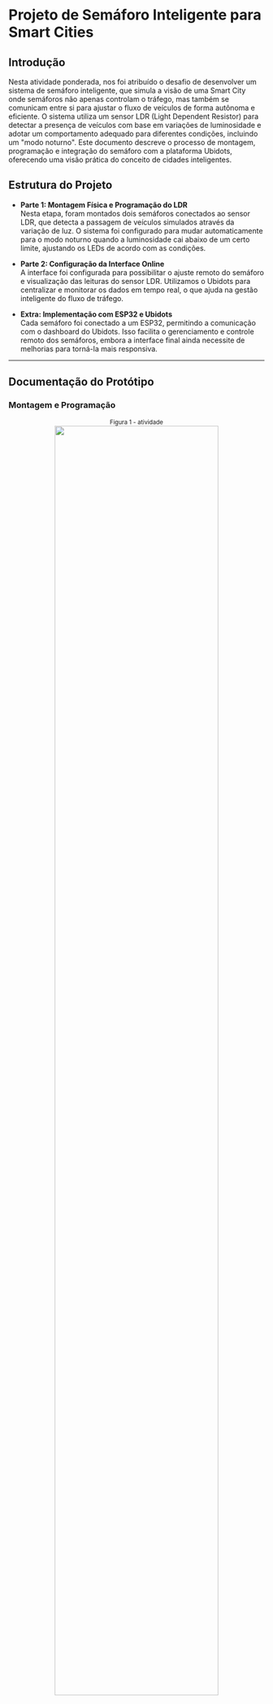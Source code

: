 # Projeto de Semáforo Inteligente para Smart Cities

## Introdução
Nesta atividade ponderada, nos foi atribuído o desafio de desenvolver um sistema de semáforo inteligente, que simula a visão de uma Smart City onde semáforos não apenas controlam o tráfego, mas também se comunicam entre si para ajustar o fluxo de veículos de forma autônoma e eficiente. O sistema utiliza um sensor LDR (Light Dependent Resistor) para detectar a presença de veículos com base em variações de luminosidade e adotar um comportamento adequado para diferentes condições, incluindo um "modo noturno". Este documento descreve o processo de montagem, programação e integração do semáforo com a plataforma Ubidots, oferecendo uma visão prática do conceito de cidades inteligentes.

## Estrutura do Projeto
- **Parte 1: Montagem Física e Programação do LDR**  
  Nesta etapa, foram montados dois semáforos conectados ao sensor LDR, que detecta a passagem de veículos simulados através da variação de luz. O sistema foi configurado para mudar automaticamente para o modo noturno quando a luminosidade cai abaixo de um certo limite, ajustando os LEDs de acordo com as condições.
  
- **Parte 2: Configuração da Interface Online**  
  A interface foi configurada para possibilitar o ajuste remoto do semáforo e visualização das leituras do sensor LDR. Utilizamos o Ubidots para centralizar e monitorar os dados em tempo real, o que ajuda na gestão inteligente do fluxo de tráfego.

- **Extra: Implementação com ESP32 e Ubidots**  
  Cada semáforo foi conectado a um ESP32, permitindo a comunicação com o dashboard do Ubidots. Isso facilita o gerenciamento e controle remoto dos semáforos, embora a interface final ainda necessite de melhorias para torná-la mais responsiva.

---

## Documentação do Protótipo

### Montagem e Programação
<div align="center">
<sub>Figura 1 - atividade </sub><br>
<img src="assets/atividade_semafaro.jpeg" width="80%" ><br>
<sup>Fonte: Material produzido pelos autores (2024)</sup>

[Assista ao vídeo demonstrativo](https://youtube.com/shorts/yCTKtU2RNfo?si=DzkuWeKB-g9GdwfM)</div>




### Explicação Geral
Utilizamos um sensor LDR para detectar a intensidade de luz, permitindo que o sistema mude para um modo noturno quando a luminosidade está abaixo do limite pré-definido. Para os LEDs do semáforo, configuramos um ciclo de alternância entre vermelho, amarelo e verde, com intervalos específicos para simular o controle de tráfego. A integração com o Ubidots permite monitorar remotamente o modo do semáforo e os valores capturados pelo sensor, além de ativar o modo noturno manualmente, se necessário.

### Código-Fonte e Explicação

#### Código
```cpp
#include <WiFi.h>
#include <UbidotsEsp32Mqtt.h>

// Definição dos pinos e variáveis
#define LDR_PIN 34          // Pino do sensor LDR no ESP32
#define RED_PIN 27          // Pino do LED vermelho
#define YELLOW_PIN 32       // Pino do LED amarelo
#define GREEN_PIN 33        // Pino do LED verde
#define THRESHOLD 500       // Limite de luminosidade para ativar o modo noturno
#define VARIABLE_LDR "luminosidade"     // Nome da variável de luminosidade no Ubidots
#define VARIABLE_MODE "modo_noturno"    // Nome da variável de modo noturno no Ubidots
#define VARIABLE_YELLOW_OVERRIDE "botao_dashboard" // Nome da variável para o botão no dashboard

// Credenciais para conexão com o Ubidots e Wi-Fi
const char *UBIDOTS_TOKEN = "BBUS-veCoBVrAsiykWhV0az7GqtT7AnbTQx"; // Token do Ubidots
const char *WIFI_SSID = "Inteli.Iot";     // Nome da rede Wi-Fi
const char *WIFI_PASS = "@Intelix10T#";   // Senha da rede Wi-Fi
const char *DEVICE_LABEL = "esp32_t12_g01"; // Nome do dispositivo no Ubidots

// Instância do cliente MQTT do Ubidots
Ubidots ubidots(UBIDOTS_TOKEN);

// Variáveis de controle
bool modoNoturno = false;                   // Indica se o modo noturno está ativado
bool luminosidadeAtivada = true;            // Indica se a luminosidade está ativada
bool estadoModoNoturnoPublicado = true;     // Controle para evitar publicação repetida do estado do modo noturno
bool estadoLuminosidadePublicado = true;    // Controle para evitar publicação repetida do estado da luminosidade
bool yellowOverride = false;                // Controle para ativar/desativar o modo amarelo fixo
unsigned long previousMillis = 0;           // Usado para controle de tempo na lógica de LEDs
unsigned long interval = 5000;              // Intervalo para alternar LEDs
int lightState = 0;                         // Estado atual da sequência dos LEDs

// Callback executado quando uma mensagem é recebida do Ubidots
void callback(char *topic, byte *payload, unsigned int length) {
  // Exibe o tópico recebido
  Serial.print("Tópico recebido: ");
  Serial.println(topic);

  // Converte o payload (dados recebidos) em uma string
  String message = "";
  for (int i = 0; i < length; i++) {
    message += (char)payload[i];
  }
  Serial.print("Mensagem recebida no Ubidots: ");
  Serial.println(message);

  // Converte a mensagem em um valor numérico
  float value = message.toFloat();
  Serial.print("Valor convertido: ");
  Serial.println(value);

  // Atualiza o estado do modo noturno com base no tópico recebido
  if (String(topic).endsWith(VARIABLE_MODE)) {
    modoNoturno = (value == 1.0);
    estadoModoNoturnoPublicado = false; // Marca que o estado deve ser publicado
    Serial.print("Modo noturno atualizado para: ");
    Serial.println(modoNoturno ? "Ativado" : "Desativado");
  }

  // Atualiza o estado da luminosidade com base no tópico recebido
  if (String(topic).endsWith(VARIABLE_LDR)) {
    luminosidadeAtivada = (value == 1.0);
    estadoLuminosidadePublicado = false; // Marca que o estado deve ser publicado
    Serial.print("Luminosidade atualizada para: ");
    Serial.println(luminosidadeAtivada ? "Ativada" : "Desativada");
  }

  // Alterna o estado do modo amarelo fixo com base no botão do dashboard
  if (String(topic).endsWith(VARIABLE_YELLOW_OVERRIDE)) {
    yellowOverride = !yellowOverride; // Alterna o estado
    Serial.print("Modo amarelo fixo atualizado para: ");
    Serial.println(yellowOverride ? "Ativado" : "Desativado");
  }
}

// Função para conectar ao Wi-Fi
void connectWiFi() {
  WiFi.begin(WIFI_SSID, WIFI_PASS);
  Serial.print("Conectando ao WiFi...");
  while (WiFi.status() != WL_CONNECTED) {
    Serial.print(".");
    delay(1000);
  }
  Serial.println(" Conectado ao WiFi!");
}

// Função para conectar ao MQTT e inscrever-se nos tópicos do Ubidots
void connectMQTT() {
  while (!ubidots.connected()) {
    Serial.print("Conectando ao Ubidots MQTT...");
    ubidots.reconnect();
    Serial.println("Conectado ao Ubidots.");
    
    // Inscreve-se nas variáveis do Ubidots
    ubidots.subscribeLastValue(DEVICE_LABEL, VARIABLE_MODE);
    ubidots.subscribeLastValue(DEVICE_LABEL, VARIABLE_LDR);
    ubidots.subscribeLastValue(DEVICE_LABEL, VARIABLE_YELLOW_OVERRIDE);
    Serial.println("Inscrito nas variáveis modo_noturno, luminosidade e botao_dashboard.");
  }
}

// Função para publicar dados no Ubidots
void publishData() {
  // Lê o valor do LDR
  int ldrValue = analogRead(LDR_PIN);

  // Adiciona o valor da luminosidade à variável do Ubidots
  ubidots.add(VARIABLE_LDR, ldrValue);

  // Publica o estado do modo noturno, se necessário
  if (!estadoModoNoturnoPublicado) {
    ubidots.add(VARIABLE_MODE, modoNoturno ? 1 : 0);
    estadoModoNoturnoPublicado = true;
  }

  // Publica o estado da luminosidade, se necessário
  if (!estadoLuminosidadePublicado) {
    ubidots.add(VARIABLE_LDR, luminosidadeAtivada ? 1 : 0);
    estadoLuminosidadePublicado = true;
  }

  // Envia os dados para o Ubidots
  if (ubidots.publish(DEVICE_LABEL)) {
    Serial.println("Dados publicados com sucesso!");
  } else {
    Serial.println("Falha ao publicar os dados.");
  }
}

// Função de configuração
void setup() {
  Serial.begin(115200);

  // Define os pinos dos LEDs e do LDR
  pinMode(LDR_PIN, INPUT);
  pinMode(RED_PIN, OUTPUT);
  pinMode(YELLOW_PIN, OUTPUT);
  pinMode(GREEN_PIN, OUTPUT);

  // Configura a conexão Wi-Fi e MQTT
  ubidots.setDebug(true);
  connectWiFi();
  ubidots.setCallback(callback);
  ubidots.setup();
  connectMQTT();
}

// Função para controlar os LEDs
void controlarLEDs(int ldrValue) {
  // Prioriza o modo amarelo fixo se ativado
  if (yellowOverride) {
    Serial.println("Modo Amarelo Fixo: Apenas LED amarelo aceso.");
    digitalWrite(RED_PIN, LOW);
    digitalWrite(YELLOW_PIN, HIGH);
    digitalWrite(GREEN_PIN, LOW);
    return;
  }

  // Controla o modo noturno
  if (modoNoturno) {
    Serial.println("Modo Noturno Ativado: Apenas LED amarelo aceso.");
    digitalWrite(RED_PIN, LOW);
    digitalWrite(YELLOW_PIN, HIGH);
    digitalWrite(GREEN_PIN, LOW);
    return;
  }

  // Desativa os LEDs se a luminosidade estiver desativada
  if (!luminosidadeAtivada) {
    Serial.println("Luminosidade desativada: Todos os LEDs apagados.");
    digitalWrite(RED_PIN, LOW);
    digitalWrite(YELLOW_PIN, LOW);
    digitalWrite(GREEN_PIN, LOW);
    return;
  }

  // Controla os LEDs com base no valor do LDR
  if (ldrValue < THRESHOLD) {
    Serial.println("Modo automático: LED amarelo aceso devido à baixa luminosidade.");
    digitalWrite(RED_PIN, LOW);
    digitalWrite(YELLOW_PIN, HIGH);
    digitalWrite(GREEN_PIN, LOW);
    return;
  }

  // Alterna entre os LEDs em sequência
  unsigned long currentMillis = millis();
  if (currentMillis - previousMillis >= interval) {
    previousMillis = currentMillis;

    switch (lightState) {
      case 0: // LED vermelho aceso
        digitalWrite(RED_PIN, HIGH);
        digitalWrite(YELLOW_PIN, LOW);
        digitalWrite(GREEN_PIN, LOW);
        lightState = 1;
        break;
      case 1: // LED verde aceso
        digitalWrite(RED_PIN, LOW);
        digitalWrite(YELLOW_PIN, LOW);
        digitalWrite(GREEN_PIN, HIGH);
        lightState = 2;
        break;
      case 2: // LED amarelo aceso
        digitalWrite(RED_PIN, LOW);
        digitalWrite(YELLOW_PIN, HIGH);
        digitalWrite(GREEN_PIN, LOW);
        lightState = 0;
        break;
    }
  }
}

// Função principal de execução contínua
void loop() {
  // Reconecta ao MQTT se necessário
  if (!ubidots.connected()) {
    connectMQTT();
  }
  ubidots.loop();

  // Lê o valor do LDR
  int ldrValue = analogRead(LDR_PIN);

  // Controla os LEDs
  controlarLEDs(ldrValue);

  // Publica os dados no Ubidots
  publishData();
}

```

**1. Introdução ao Código**:  
O programa utiliza um ESP32 para criar um semáforo inteligente conectado ao Ubidots via MQTT. O dispositivo lê dados de um sensor LDR para medir a luminosidade ambiente, alterando o comportamento do semáforo automaticamente com base na luz detectada e nos comandos enviados pelo dashboard.

---

**2. Novidades e Ajustes no Código**:  
**a) Modo Noturno Baseado em Luminosidade**  
Quando o sensor LDR detecta um valor abaixo do limite definido por `THRESHOLD`, o modo noturno é ativado automaticamente. Isso é indicado com o LED amarelo piscando.  
- Se ativado manualmente via o Ubidots, a lógica é sobreposta pelo valor recebido pelo callback.

**b) Botão Dashboard para Modo "Amarelo Fixo"**  
Adicionada funcionalidade que permite ativar ou desativar o modo de "amarelo fixo" diretamente pelo dashboard do Ubidots (`VARIABLE_YELLOW_OVERRIDE`).  
- Quando ativado, todos os outros LEDs são desligados, e apenas o LED amarelo permanece ligado continuamente.

**c) Ciclo de Cores Dinâmico no Semáforo**  
Durante o modo diurno (quando luminosidade está acima do limite):  
- Os LEDs alternam automaticamente entre vermelho, verde e amarelo em intervalos definidos pela variável `interval` (5 segundos por padrão).

---

**3. Conexão com Ubidots**:  
O código estabelece uma conexão MQTT com o Ubidots e permite monitorar e controlar remotamente:  
- **`luminosidade`**: Envia os dados do sensor LDR em tempo real para visualização no dashboard.  
- **`modo_noturno`**: Publica o estado atual do modo noturno, ajustável manualmente.  
- **`botao_dashboard`**: Recebe comandos do botão no dashboard para ativar/desativar o modo amarelo fixo.

---

**4. Função de Controle de LEDs**  
A lógica para ligar e desligar os LEDs está organizada para priorizar modos especiais:  
1. **Modo Amarelo Fixo**: Sempre tem a maior prioridade, acionado manualmente via botão.  
2. **Modo Noturno**: Ativado automaticamente ou pelo Ubidots, desliga todos os LEDs, exceto o amarelo.  
3. **Modo Diurno Automático**: Alterna LEDs baseando-se em uma sequência configurada.  



### Conclusão
Este projeto demonstrou uma aplicação prática para sistemas inteligentes de controle de tráfego, onde o semáforo ajusta o fluxo de veículos baseado em dados de luminosidade. A integração com o Ubidots provou ser um recurso importante para monitoramento e controle remoto, destacando o papel das IoT e Smart Cities na automação de infraestruturas urbanas.
